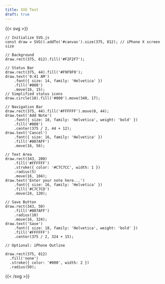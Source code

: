 ```yaml
---
title: SVG Test
draft: true
---
```


{{< svg >}}


    // Initialize SVG.js
    const draw = SVG().addTo('#canvas').size(375, 812); // iPhone X screen size

    // Background
    draw.rect(375, 812).fill('#F2F2F7');

    // Status Bar
    draw.rect(375, 44).fill('#F9F9F9');
    draw.text('9:41 AM')
        .font({ size: 14, family: 'Helvetica' })
        .fill('#000')
        .move(16, 15);
    // Simplified status icons
    draw.circle(10).fill('#000').move(340, 17);

    // Navigation Bar
    draw.rect(375, 44).fill('#FFFFFF').move(0, 44);
    draw.text('Add Note')
        .font({ size: 18, family: 'Helvetica', weight: 'bold' })
        .fill('#000')
        .center(375 / 2, 44 + 12);
    draw.text('Cancel')
        .font({ size: 16, family: 'Helvetica' })
        .fill('#007AFF')
        .move(16, 56);

    // Text Area
    draw.rect(343, 200)
        .fill('#FFFFFF')
        .stroke({ color: '#C7C7CC', width: 1 })
        .radius(5)
        .move(16, 104);
    draw.text('Enter your note here...')
        .font({ size: 16, family: 'Helvetica' })
        .fill('#C7C7CD')
        .move(24, 120);

    // Save Button
    draw.rect(343, 50)
        .fill('#007AFF')
        .radius(10)
        .move(16, 324);
    draw.text('Save')
        .font({ size: 18, family: 'Helvetica', weight: 'bold' })
        .fill('#FFFFFF')
        .center(375 / 2, 324 + 15);

    // Optional: iPhone Outline

    draw.rect(375, 812)
      .fill('none')
      .stroke({ color: '#000', width: 2 })
      .radius(50);


{{< /svg >}}